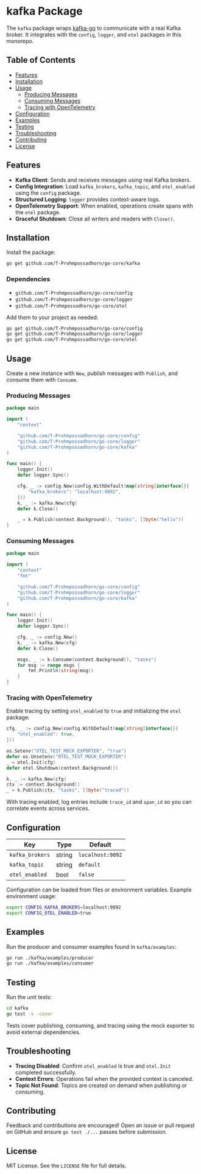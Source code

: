 # kafka Package

The `kafka` package wraps [kafka-go](https://github.com/segmentio/kafka-go) to communicate with a real Kafka broker. It integrates with the `config`, `logger`, and `otel` packages in this monorepo.

## Table of Contents
- [Features](#features)
- [Installation](#installation)
- [Usage](#usage)
  - [Producing Messages](#producing-messages)
  - [Consuming Messages](#consuming-messages)
  - [Tracing with OpenTelemetry](#tracing-with-opentelemetry)
- [Configuration](#configuration)
- [Examples](#examples)
- [Testing](#testing)
- [Troubleshooting](#troubleshooting)
- [Contributing](#contributing)
- [License](#license)

## Features
- **Kafka Client**: Sends and receives messages using real Kafka brokers.
- **Config Integration**: Load `kafka_brokers`, `kafka_topic`, and `otel_enabled` using the `config` package.
- **Structured Logging**: `logger` provides context-aware logs.
- **OpenTelemetry Support**: When enabled, operations create spans with the `otel` package.
- **Graceful Shutdown**: Close all writers and readers with `Close()`.

## Installation
Install the package:

```bash
go get github.com/T-Prohmpossadhorn/go-core/kafka
```

### Dependencies
- `github.com/T-Prohmpossadhorn/go-core/config`
- `github.com/T-Prohmpossadhorn/go-core/logger`
- `github.com/T-Prohmpossadhorn/go-core/otel`

Add them to your project as needed:

```bash
go get github.com/T-Prohmpossadhorn/go-core/config
go get github.com/T-Prohmpossadhorn/go-core/logger
go get github.com/T-Prohmpossadhorn/go-core/otel
```

## Usage
Create a new instance with `New`, publish messages with `Publish`, and consume them with `Consume`.

### Producing Messages

```go
package main

import (
    "context"

    "github.com/T-Prohmpossadhorn/go-core/config"
    "github.com/T-Prohmpossadhorn/go-core/logger"
    "github.com/T-Prohmpossadhorn/go-core/kafka"
)

func main() {
    logger.Init()
    defer logger.Sync()

    cfg, _ := config.New(config.WithDefault(map[string]interface{}{
        "kafka_brokers": "localhost:9092",
    }))
    k, _ := kafka.New(cfg)
    defer k.Close()

    _ = k.Publish(context.Background(), "tasks", []byte("hello"))
}
```

### Consuming Messages

```go
package main

import (
    "context"
    "fmt"

    "github.com/T-Prohmpossadhorn/go-core/config"
    "github.com/T-Prohmpossadhorn/go-core/logger"
    "github.com/T-Prohmpossadhorn/go-core/kafka"
)

func main() {
    logger.Init()
    defer logger.Sync()

    cfg, _ := config.New()
    k, _ := kafka.New(cfg)
    defer k.Close()

    msgs, _ := k.Consume(context.Background(), "tasks")
    for msg := range msgs {
        fmt.Println(string(msg))
    }
}
```

### Tracing with OpenTelemetry
Enable tracing by setting `otel_enabled` to `true` and initializing the `otel` package:

```go
cfg, _ := config.New(config.WithDefault(map[string]interface{}{
    "otel_enabled": true,
}))

os.Setenv("OTEL_TEST_MOCK_EXPORTER", "true")
defer os.Unsetenv("OTEL_TEST_MOCK_EXPORTER")
_ = otel.Init(cfg)
defer otel.Shutdown(context.Background())

k, _ := kafka.New(cfg)
ctx := context.Background()
_ = k.Publish(ctx, "tasks", []byte("traced"))
```

With tracing enabled, log entries include `trace_id` and `span_id` so you can correlate events across services.

## Configuration
| Key             | Type   | Default          |
| --------------- | ------ | ---------------- |
| `kafka_brokers` | string | `localhost:9092` |
| `kafka_topic`   | string | `default`        |
| `otel_enabled`  | bool   | `false`          |

Configuration can be loaded from files or environment variables. Example environment usage:

```bash
export CONFIG_KAFKA_BROKERS=localhost:9092
export CONFIG_OTEL_ENABLED=true
```

## Examples
Run the producer and consumer examples found in `kafka/examples`:

```bash
go run ./kafka/examples/producer
go run ./kafka/examples/consumer
```

## Testing
Run the unit tests:

```bash
cd kafka
go test -v -cover
```

Tests cover publishing, consuming, and tracing using the mock exporter to avoid external dependencies.

## Troubleshooting
- **Tracing Disabled**: Confirm `otel_enabled` is true and `otel.Init` completed successfully.
- **Context Errors**: Operations fail when the provided context is canceled.
- **Topic Not Found**: Topics are created on demand when publishing or consuming.

## Contributing
Feedback and contributions are encouraged! Open an issue or pull request on GitHub and ensure `go test ./...` passes before submission.

## License
MIT License. See the `LICENSE` file for full details.
